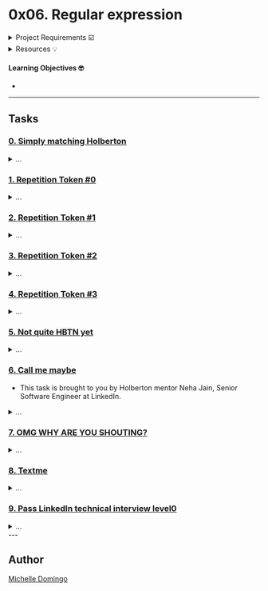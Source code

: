 # 0x06. Regular expression

<details><summary>Project Requirements ☑️</summary>
...
</details>

<details><summary>Resources 💡</summary>

* [Regular expressions - basics](https://intranet.hbtn.io/rltoken/SJ2eQ7V2iQlCgLc-L96zWg)
* [Regular expressions - advanced](https://intranet.hbtn.io/rltoken/qyjWL-J1_qUaZGR690gH1Q)
* [Rubular is your best friend](https://intranet.hbtn.io/rltoken/WCjn8NgohbQ5NGXEObWZvQ)
* [Use a regular expression against a problem: now you have 2 problems](https://intranet.hbtn.io/rltoken/Zfvv_ydOCvJ_YaBB6eDqVw)
* [Learn Regular Expressions with simple, interactive exercises](https://intranet.hbtn.io/rltoken/Y-OVGcJ5cskdXWIBowiE_A)
</details>

#### Learning Objectives 🤓
* 

---
## Tasks

### [0. Simply matching Holberton](./0-simply_match_holberton.rb)
<details><summary>...</summary><br>

* 
```

```
</details>

### [1. Repetition Token #0](./1-repetition_token_0.rb)
<details><summary>...</summary><br>

* 
```

```
</details>

### [2. Repetition Token #1](./2-repetition_token_1.rb)
<details><summary>...</summary><br>

* 
```

```
</details>

### [3. Repetition Token #2](./3-repetition_token_2.rb)
<details><summary>...</summary><br>

* 
```

```
</details>

### [4. Repetition Token #3](./4-repetition_token_3.rb)
<details><summary>...</summary><br>

* 
```

```
</details>

### [5. Not quite HBTN yet](./5-beginning_and_end.rb)
<details><summary>...</summary><br>

* Requirements:
```

```
</details>

### [6. Call me maybe](./6-phone_number.rb)
* This task is brought to you by Holberton mentor Neha Jain, Senior Software Engineer at LinkedIn.
<details><summary>...</summary><br>

```

```
</details>

### [7. OMG WHY ARE YOU SHOUTING?](./7-OMG_WHY_ARE_YOU_SHOUTING.rb)
<details><summary>...</summary><br>

* 
```

```
</details>

### [8. Textme](./100-textme.rb)
<details><summary>...</summary><br>

* This exercise was prepared for you by Guillaume Plessis, VP of Infrastructure at TextMe. It is something he uses daily. You can thank Guillaume for his project on Twitter.
```

```
</details>

### [9. Pass LinkedIn technical interview level0](./101-passed_linkedin_regex_challenge.jpg)
<details><summary>...</summary><br>

* One way to get started in getting a Software Engineering job at LinkedIn is to solve their regex puzzle.
```

```
</details>
---

## Author
[Michelle Domingo](https://github.com/michedomingo)
